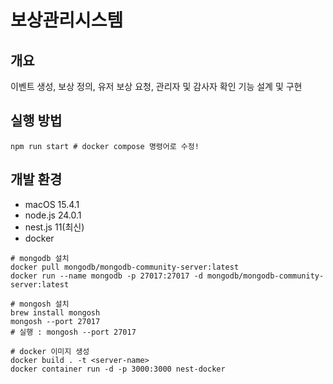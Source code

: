 # 보상관리시스템
## 개요
이벤트 생성, 보상 정의, 유저 보상 요청, 관리자 및 감사자 확인 기능 설계 및 구현

## 실행 방법
```
npm run start # docker compose 명령어로 수정!
```

## 개발 환경
- macOS 15.4.1
- node.js 24.0.1
- nest.js 11(최신)
- docker
```
# mongodb 설치
docker pull mongodb/mongodb-community-server:latest
docker run --name mongodb -p 27017:27017 -d mongodb/mongodb-community-server:latest

# mongosh 설치
brew install mongosh
mongosh --port 27017
# 실행 : mongosh --port 27017

# docker 이미지 생성
docker build . -t <server-name>
docker container run -d -p 3000:3000 nest-docker
```

